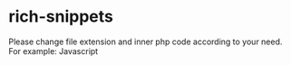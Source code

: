 # rich-snippets

Please change file extension and inner php code according to your need. For example: Javascript
